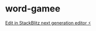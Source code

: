# word-gamee

[Edit in StackBlitz next generation editor ⚡️](https://stackblitz.com/~/github.com/yazar23/word-game)
